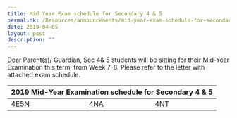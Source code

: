 ```yaml
---
title: Mid Year Exam schedule for Secondary 4 & 5
permalink: /Resources/announcements/mid-year-exam-schedule-for-secondary-4-5/
date: 2019-04-05
layout: post
description: ""
---
```

Dear Parent(s)/ Guardian, Sec 4& 5 students will be sitting for their Mid-Year Examination this term, from Week 7-8. Please refer to the letter with attached exam schedule.

<table>
<thead>
  <tr>
    <th colspan="3" style="text-align: center;" >2019 Mid-Year Examination schedule for Secondary 4 &amp; 5</th>
  </tr>
</thead>
<tbody>
  <tr>
    <td><a href="/files/Announcement/Midyear%20Exam%202019%20Sec4&5/Letter-to-parents-MYE-2019-4E5N.pdf" target ="_blank">4E5N</a></td>
    <td><a href="/files/Announcement/Midyear%20Exam%202019%20Sec4&5/Letters-to-parents-MYE-2019-4NA.pdf" target ="_blank">4NA</a></td>
    <td><a href="/files/Announcement/Midyear%20Exam%202019%20Sec4&5/Letters-to-parents-MYE-2019-4NT.pdf" target ="_blank">4NT</a></td>
  </tr>
</tbody>
</table>